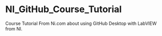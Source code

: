 # NI_GitHub_Course_Tutorial
 Course Tutorial From Ni.com about using GitHub Desktop with LabVIEW from NI.
